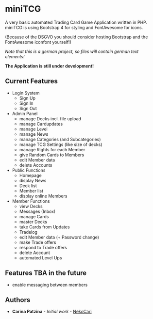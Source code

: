 # miniTCG

A very basic automated Trading Card Game Application written in PHP. 
miniTCG is using Bootstrap 4 for styling and FontAwesome for icons.

(Because of the DSGVO you should consider hosting Bootstrap and the FontAwesome iconfont yourself!)

*Note that this is a german project, so files will contain german text elements!*

**The Application is still under development!**


## Current Features

* Login System
  * Sign Up
  * Sign In
  * Sign Out
* Admin Panel
  * manage Decks incl. file upload
  * manage Cardupdates
  * manage Level
  * manage News
  * manage Categories (and Subcategories)
  * manage TCG Settings (like size of decks)
  * manage Rights for each Member
  * give Random Cards to Members
  * edit Member data
  * delete Accounts
* Public Functions
  * Homepage
  * display News
  * Deck list
  * Member list
  * display online Members
* Member Functions
  * view Decks
  * Messages (Inbox)
  * manage Cards
  * master Decks
  * take Cards from Updates
  * Tradelog
  * edit Member data (+ Password change)
  * make Trade offers
  * respond to Trade offers 
  * delete Account
  * automated Level Ups

   
## Features TBA in the future
* enable messaging between members


## Authors

* **Carina Patzina** - *Initial work* - [NekoCari](https://github.com/nekocari)
